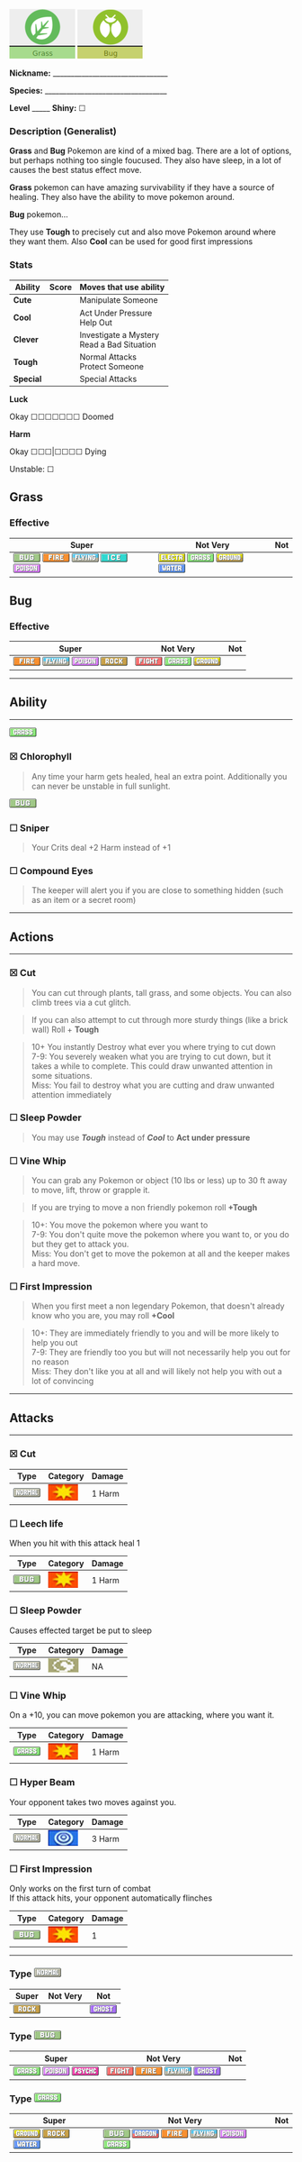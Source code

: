 ![Grass](images/grass.png) ![Bug](images/bug.png)

**Nickname:** \_\_\_\_\_\_\_\_\_\_\_\_\_\_\_\_\_\_\_\_\_\_\_\_\_\_\_\_\_\_\_\_

**Species:** \_\_\_\_\_\_\_\_\_\_\_\_\_\_\_\_\_\_\_\_\_\_\_\_\_\_\_\_\_\_\_\_\_\_

**Level** _\_\_\_\_   **Shiny:** ☐

### Description (Generalist)

**Grass** and **Bug** Pokemon are kind of a mixed bag. There are a lot of options, but perhaps nothing too single foucused. They also have sleep, in a lot of causes the best status effect move. 

**Grass** pokemon can have amazing survivability if they have a source of healing. They also have the ability to move pokemon around.

**Bug** pokemon...

They use **Tough** to precisely cut and also move Pokemon around where they want them. Also **Cool** can be used for good first impressions

### Stats


 |      Ability                   | Score | Moves that use ability                         |
 |--------------------------------|---------|-----------------------------|
 | **Cute**  | | Manipulate Someone <br/> |
 | **Cool**  | | Act Under Pressure <br/> Help Out |
 | **Clever**| | Investigate a Mystery <br/> Read a Bad Situation |
 | **Tough** | | Normal Attacks <br/> Protect Someone |
 | **Special** | | Special Attacks <br/> |

**Luck**

Okay ☐☐☐☐☐☐☐ Doomed

**Harm**

Okay ☐☐☐|☐☐☐☐ Dying

Unstable: ☐


## Grass 

### Effective

 |   Super                                                                                                                                      | Not Very                                                                                                                | Not|
 |----------------------------------------------------------------------------------------------------------------------------------------------|-------------------------------------------------------------------------------------------------------------------------|----|
 | ![](images/BugIC_Big.webp) ![](images/FireIC_Big.webp) ![](images/FlyingIC_Big.webp) ![](images/IceIC_Big.webp) ![](images/PoisonIC_Big.webp)|  ![](images/ElectricIC_Big.webp) ![](images/GrassIC_Big.webp) ![](images/GroundIC_Big.webp) ![](images/WaterIC_Big.webp)|    |

## Bug 

### Effective

 |   Super                                                                                                                                      | Not Very                                                                                                                | Not|
 |----------------------------------------------------------------------------------------------------------------------------------------------|-------------------------------------------------------------------------------------------------------------------------|----|
 | ![](images/FireIC_Big.webp) ![](images/FlyingIC_Big.webp) ![](images/PoisonIC_Big.webp) ![](images/RockIC_Big.webp)|  ![](images/FightingIC_Big.webp) ![](images/GrassIC_Big.webp)  ![](images/GroundIC_Big.webp)   ||

---

##  Ability

---

![](images/GrassIC_Big.webp)

### ☒ Chlorophyll  
> Any time your harm gets healed, heal an extra point. Additionally you can never be unstable in full sunlight.

![](images/BugIC_Big.webp)

### ☐ Sniper  
> Your Crits deal +2 Harm instead of +1

### ☐ Compound Eyes  
> The keeper will alert you if you are close to something hidden (such as an item or a secret room)

---

## Actions

---

### ☒ Cut

> You can cut through plants, tall grass, and some objects. You can also climb trees via a cut glitch.

> If you can also attempt to cut through more sturdy things (like a brick wall) Roll + **Tough**

> 10+ You instantly Destroy what ever you where trying to cut down  
> 7-9: You severely weaken what you are trying to cut down, but it takes a while to complete. This could draw unwanted attention in some situations.  
> Miss: You fail to destroy what you are cutting and draw unwanted attention immediately  

### ☐ Sleep Powder

> You may use ***Tough*** instead of ***Cool*** to **Act under pressure**

### ☐ Vine Whip

> You can grab any Pokemon or object (10 lbs or less) up to 30 ft away to move, lift, throw or grapple it.

> If you are trying to move a non friendly pokemon roll **+Tough**

> 10+: You move the pokemon where you want to  
> 7-9: You don't quite move the pokemon where you want to, or you do but they get to attack you.  
> Miss: You don't get to move the pokemon at all and the keeper makes a hard move.

### ☐  First Impression

> When you first meet a non legendary Pokemon, that doesn't already know who you are, you may roll **+Cool**

> 10+: They are immediately friendly to you and will be more likely to help you out  
> 7-9: They are friendly too you but will not necessarily help you out for no reason  
> Miss: They don't like you at all and will likely not help you with out a lot of convincing
---

## Attacks

---

### ☒ Cut

  | Type        | Category   | Damage      |
 | ----------- | ------------ | ----------- |
 | ![](images/NormalIC_Big.webp)| ![](images/physical.png)| 1 Harm |


### ☐ Leech life

When you hit with this attack heal 1


| Type        | Category   | Damage      |
| ----------- | ------------ | ----------- |
| ![](images/BugIC_Big.webp)| ![](images/physical.png)| 1 Harm |


### ☐ Sleep Powder

Causes effected target be put to sleep


 | Type        | Category   | Damage      |
 | ----------- | ------------ | ----------- |
 | ![](images/NormalIC_Big.webp)| ![](images/status.png)| NA |


### ☐ Vine Whip

On a +10, you can move pokemon you are attacking, where you want it.


| Type        | Category   | Damage      |
| ----------- | ------------ | ----------- |
| ![](images/GrassIC_Big.webp)| ![](images/physical.png)| 1 Harm |

### ☐ Hyper Beam

Your opponent takes two moves against you.


 | Type        | Category   | Damage      |
 | ----------- | ------------ | ----------- |
 | ![](images/NormalIC_Big.webp)| ![](images/special.png)| 3 Harm |


### ☐ First Impression


Only works on the first turn of combat  
If this attack hits, your opponent automatically flinches


 | Type        | Category   | Damage      |
 | ----------- | ------------ | ----------- |
 | ![](images/BugIC_Big.webp)| ![](images/physical.png)| 1 |

----

### Type ![](images/NormalIC_Big.webp)

 |   Super                        | Not Very| Not                         |
 |--------------------------------|---------|-----------------------------|
 | ![](images/RockIC_Big.webp)|         | ![](images/GhostIC_Big.webp)|

### Type ![](images/BugIC_Big.webp)

 |   Super                        | Not Very| Not                         |
 |--------------------------------|---------|-----------------------------|
 | ![](images/GrassIC_Big.webp) ![](images/PoisonIC_Big.webp) ![](images/PsychicIC_Big.webp)|  ![](images/FightingIC_Big.webp) ![](images/FireIC_Big.webp) ![](images/FlyingIC_Big.webp) ![](images/GhostIC_Big.webp) | |

### Type ![](images/GrassIC_Big.webp)

 |   Super                        | Not Very| Not                         |
 |--------------------------------|---------|-----------------------------|
 | ![](images/GroundIC_Big.webp) ![](images/RockIC_Big.webp) ![](images/WaterIC_Big.webp)|  ![](images/BugIC_Big.webp) ![](images/DragonIC_Big.webp) ![](images/FireIC_Big.webp) ![](images/FlyingIC_Big.webp) ![](images/PoisonIC_Big.webp) ![](images/GrassIC_Big.webp)| |
